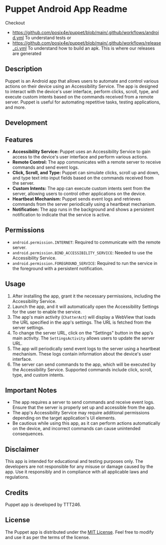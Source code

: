 # Puppet Android App Readme
Checkout
- https://github.com/posix4e/puppet/blob/main/.github/workflows/android.yml
To understand tests or
- https://github.com/posix4e/puppet/blob/main/.github/workflows/release_ci.yml
To understand how to build an apk. This is where our releases are generated
## Description

Puppet is an Android app that allows users to automate and control various actions on their device using an Accessibility Service. The app is designed to interact with the device's user interface, perform clicks, scroll, type, and execute custom intents based on the commands received from a remote server. Puppet is useful for automating repetitive tasks, testing applications, and more.

## Development


## Features

- **Accessibility Service:** Puppet uses an Accessibility Service to gain access to the device's user interface and perform various actions.
- **Remote Control:** The app communicates with a remote server to receive commands and send event logs.
- **Click, Scroll, and Type:** Puppet can simulate clicks, scroll up and down, and type text into input fields based on the commands received from the server.
- **Custom Intents:** The app can execute custom intents sent from the server, allowing users to control other applications on the device.
- **Heartbeat Mechanism:** Puppet sends event logs and retrieves commands from the server periodically using a heartbeat mechanism.
- **Notification:** The app runs in the background and shows a persistent notification to indicate that the service is active.

## Permissions

- `android.permission.INTERNET`: Required to communicate with the remote server.
- `android.permission.BIND_ACCESSIBILITY_SERVICE`: Needed to use the Accessibility Service.
- `android.permission.FOREGROUND_SERVICE`: Required to run the service in the foreground with a persistent notification.

## Usage

1. After installing the app, grant it the necessary permissions, including the Accessibility Service.
2. Launch the app, and it will automatically open the Accessibility Settings for the user to enable the service.
3. The app's main activity (`ChatterAct`) will display a WebView that loads the URL specified in the app's settings. The URL is fetched from the server settings.
4. To change the server URL, click on the "Settings" button in the app's main activity. The `SettingsActivity` allows users to update the server URL.
5. The app will periodically send event logs to the server using a heartbeat mechanism. These logs contain information about the device's user interface.
6. The server can send commands to the app, which will be executed by the Accessibility Service. Supported commands include click, scroll, type, and custom intents.

## Important Notes

- The app requires a server to send commands and receive event logs. Ensure that the server is properly set up and accessible from the app.
- The app's Accessibility Service may require additional permissions depending on the target application's UI elements.
- Be cautious while using this app, as it can perform actions automatically on the device, and incorrect commands can cause unintended consequences.

## Disclaimer

This app is intended for educational and testing purposes only. The developers are not responsible for any misuse or damage caused by the app. Use it responsibly and in compliance with all applicable laws and regulations.

## Credits

Puppet app is developed by TTT246.

## License

The Puppet app is distributed under the [MIT License](https://opensource.org/licenses/MIT). Feel free to modify and use it as per the terms of the license.

